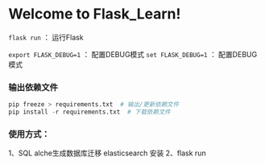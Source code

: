 # Welcome to Flask_Learn!


`flask run` ： 运行Flask

`export FLASK_DEBUG=1` ： 配置DEBUG模式
`set FLASK_DEBUG=1` ： 配置DEBUG模式


### 输出依赖文件
```python
pip freeze > requirements.txt  # 输出/更新依赖文件
pip install -r requirements.txt  # 下载依赖文件
```

### 使用方式：
1、SQL alche生成数据库迁移
   elasticsearch 安装
2、flask run
